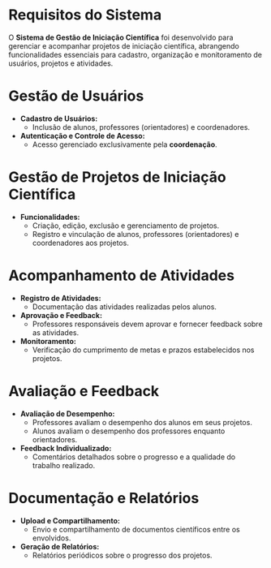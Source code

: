 # Requisitos do Sistema

O **Sistema de Gestão de Iniciação Científica** foi desenvolvido para gerenciar e acompanhar projetos de iniciação científica, abrangendo funcionalidades essenciais para cadastro, organização e monitoramento de usuários, projetos e atividades.

# Gestão de Usuários
- **Cadastro de Usuários:**  
  - Inclusão de alunos, professores (orientadores) e coordenadores.  
- **Autenticação e Controle de Acesso:**  
  - Acesso gerenciado exclusivamente pela **coordenação**.  

# Gestão de Projetos de Iniciação Científica
- **Funcionalidades:**  
  - Criação, edição, exclusão e gerenciamento de projetos.  
  - Registro e vinculação de alunos, professores (orientadores) e coordenadores aos projetos.  

# Acompanhamento de Atividades
- **Registro de Atividades:**  
  - Documentação das atividades realizadas pelos alunos.  
- **Aprovação e Feedback:**  
  - Professores responsáveis devem aprovar e fornecer feedback sobre as atividades.  
- **Monitoramento:**  
  - Verificação do cumprimento de metas e prazos estabelecidos nos projetos.  

# Avaliação e Feedback
- **Avaliação de Desempenho:**  
  - Professores avaliam o desempenho dos alunos em seus projetos.  
  - Alunos avaliam o desempenho dos professores enquanto orientadores.  
- **Feedback Individualizado:**  
  - Comentários detalhados sobre o progresso e a qualidade do trabalho realizado.  

# Documentação e Relatórios
- **Upload e Compartilhamento:**  
  - Envio e compartilhamento de documentos científicos entre os envolvidos.  
- **Geração de Relatórios:**  
  - Relatórios periódicos sobre o progresso dos projetos.  
